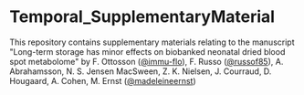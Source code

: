 # Temporal_SupplementaryMaterial

This repository contains supplementary materials relating to the manuscript 
"Long-term storage has minor effects on biobanked neonatal dried blood spot metabolome" by F. Ottosson ([@immu-flo](https://github.com/immu-flo)), F. Russo 
([@russof85](https://github.com/russof85)), A. Abrahamsson, N. S. Jensen MacSween, Z. K. Nielsen, J. Courraud, D. Hougaard, A. Cohen, M. Ernst ([@madeleineernst](https://github.com/madeleineernst))
